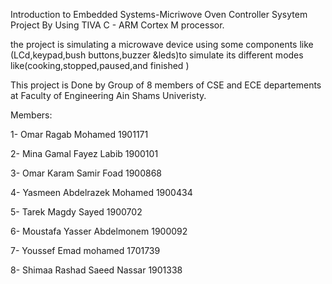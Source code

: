 Introduction to Embedded Systems-Micriwove Oven 
Controller Sysytem Project By Using TIVA C - ARM Cortex M processor.

the project is simulating a microwave device using some components like (LCd,keypad,bush buttons,buzzer &leds)to simulate its different modes like(cooking,stopped,paused,and finished )  

This project is Done by Group of 8 members of CSE and ECE departements at Faculty of Engineering Ain Shams Univeristy.

Members:

1- Omar Ragab Mohamed              1901171

2- Mina Gamal Fayez Labib          1900101

3- Omar Karam Samir Foad           1900868 

4- Yasmeen Abdelrazek Mohamed      1900434  

5- Tarek Magdy Sayed               1900702

6- Moustafa Yasser Abdelmonem      1900092  

7- Youssef Emad mohamed            1701739 

8- Shimaa Rashad Saeed Nassar      1901338

                        
       
           

  
